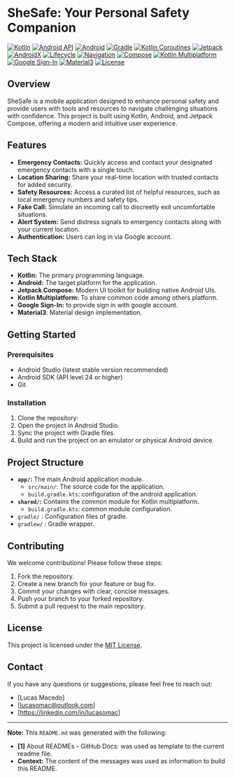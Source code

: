 # SheSafe: Your Personal Safety Companion

[![Kotlin](https://img.shields.io/badge/Kotlin-2.1.20-blue)](https://kotlinlang.org/)
[![Android API](https://img.shields.io/badge/API-24+-green.svg?style=flat)](https://android-arsenal.com/api?level=26)
[![Android](https://img.shields.io/badge/Android-API%2024+-green)](https://developer.android.com/)
[![Gradle](https://img.shields.io/badge/Gradle-8.2.1-blue)](https://gradle.org/)
[![Kotlin Coroutines](https://img.shields.io/badge/Kotlin%20Coroutines-1.7.3-blue)](https://kotlinlang.org/docs/coroutines-overview.html)
[![Jetpack](https://img.shields.io/badge/Jetpack-2.7.0-blue)](https://developer.android.com/jetpack)
[![AndroidX](https://img.shields.io/badge/AndroidX-1.8.0-blue)](https://developer.android.com/jetpack/androidx)
[![Lifecycle](https://img.shields.io/badge/Lifecycle-2.6.2-blue)](https://developer.android.com/topic/libraries/architecture/lifecycle)
[![Navigation](https://img.shields.io/badge/Navigation-2.7.0-blue)](https://developer.android.com/guide/navigation)
[![Compose](https://img.shields.io/badge/Compose-1.5.1-purple)](https://developer.android.com/jetpack/compose)
[![Kotlin Multiplatform](https://img.shields.io/badge/Kotlin%20Multiplatform-1.9.21-orange)](https://kotlinlang.org/docs/multiplatform.html)
[![Google Sign-In](https://img.shields.io/badge/Google%20Sign--In-1.0.0-red)](https://developers.google.com/identity/sign-in/android/start-integrating)
[![Material3](https://img.shields.io/badge/Material3-1.0.0-blue)](https://m3.material.io/)
[![License](https://img.shields.io/badge/License-MIT-yellow.svg)](LICENSE)

## Overview

SheSafe is a mobile application designed to enhance personal safety and provide users with tools and resources to navigate challenging situations with confidence. This project is built using Kotlin, Android, and Jetpack Compose, offering a modern and intuitive user experience.

## Features

*   **Emergency Contacts:** Quickly access and contact your designated emergency contacts with a single touch.
*   **Location Sharing:** Share your real-time location with trusted contacts for added security.
*   **Safety Resources:** Access a curated list of helpful resources, such as local emergency numbers and safety tips.
*   **Fake Call:** Simulate an incoming call to discreetly exit uncomfortable situations.
*   **Alert System:** Send distress signals to emergency contacts along with your current location.
* **Authentication:** Users can log in via Google account.

## Tech Stack

*   **Kotlin:** The primary programming language.
*   **Android:** The target platform for the application.
*   **Jetpack Compose:** Modern UI toolkit for building native Android UIs.
*   **Kotlin Multiplatform:** To share common code among others platform.
*   **Google Sign-In:** to provide sign in with google account.
* **Material3**: Material design implementation.

## Getting Started

### Prerequisites

*   Android Studio (latest stable version recommended)
*   Android SDK (API level 24 or higher)
*   Git

### Installation

1.  Clone the repository:
2.  Open the project in Android Studio.
3.  Sync the project with Gradle files.
4.  Build and run the project on an emulator or physical Android device.

## Project Structure

*   **`app/`:** The main Android application module.
    *   `src/main/`: The source code for the application.
    * `build.gradle.kts`: configuration of the android application.
*   **`shared/`:** Contains the common module for Kotlin multiplatform.
    * `build.gradle.kts`: common module configuration.
* `gradle/` : Configuration files of gradle.
* `gradlew/` : Gradle wrapper.

## Contributing

We welcome contributions! Please follow these steps:

1.  Fork the repository.
2.  Create a new branch for your feature or bug fix.
3.  Commit your changes with clear, concise messages.
4.  Push your branch to your forked repository.
5.  Submit a pull request to the main repository.

## License

This project is licensed under the [MIT License](LICENSE).

## Contact

If you have any questions or suggestions, please feel free to reach out:

*   [Lucas Macedo]
*   [lucasomac@outlook.com]
*   [https://linkedin.com/in/lucasomac]

---

**Note:** This `README.md` was generated with the following:

* **[1]** About READMEs - GitHub Docs: was used as template to the current readme file.
* **Context:** The content of the messages was used as information to build this README.